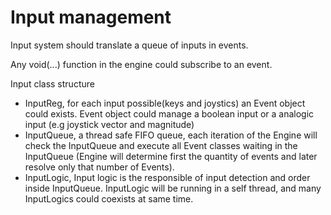 # Input management

Input system should translate a queue of inputs in events.

Any void(...) function in the engine could subscribe to an event.

Input class structure

* InputReg, for each input possible(keys and joystics) an Event object could exists. Event object could manage a boolean  input or a analogic input (e.g joystick vector and magnitude)
* InputQueue, a thread safe FIFO queue, each iteration of the Engine will check the InputQueue and execute all Event classes waiting in the InputQueue (Engine will determine first the quantity of events and later resolve only that number of Events).
* InputLogic, Input logic is the responsible of input detection and order inside InputQueue. InputLogic will be running in a self thread, and many InputLogics could coexists at same time.

